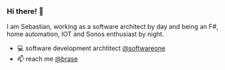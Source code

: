 ### Hi there! 👋

I am Sebastian, working as a software architect by day and being an F#, home automation, IOT and Sonos enthusiast by night.

- 💻 software development archtitect <a href="https://www.softwareone.com">@softwareone</a> 
- 📫 reach me <a href="https://twitter.com/brase">@brase</a>

<!--
**brase/brase** is a ✨ _special_ ✨ repository because its `README.md` (this file) appears on your GitHub profile.

Here are some ideas to get you started:


- 🌱 I’m currently learning ...
- 👯 I’m looking to collaborate on ...
- 🤔 I’m looking for help with ...
- 💬 Ask me about ...
- 📫 How to reach me: ...
- 😄 Pronouns: ...
- ⚡ Fun fact: ...
-->

